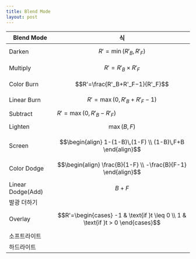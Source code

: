 ```yaml
---
title: Blend Mode
layout: post
---
```


|Blend Mode|식|
|---|---|
|Darken|$$R'=\min(R'_B, R'_F)$$|
|Multiply|$$R'=R'_B\times R'_F$$|
|Color Burn|$$R'=\frac{R'_B+R'_F−1}{R'_F}$$|
|Linear Burn|$$R'=\max(0, R'_B+R'_F−1)$$|
|Subtract|$R'=\max(0, R'_B-R'_F)$|
|Lighten|$$\max(B, F)$$|
|Screen|$$\begin{align} 1-(1-B)\,(1-F) \\ (1-B)\,F+B \end{align}$$|
|Color Dodge|$$\begin{align} \frac{B}{1-F} \\ -\frac{B}{F-1} \end{align}$$|
|Linear Dodge(Add)|$$B+F$$|
|발광 더하기| |
|Overlay|$$R'=\begin{cases} -1 & \text{if }t \leq 0 \\ 1 & \text{if }t > 0 \end{cases}$$|
|소프트라이트| |
|하드라이트| |
